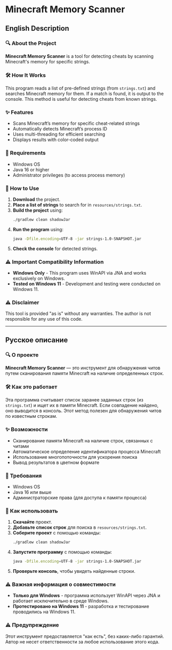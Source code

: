 # Minecraft Memory Scanner

## English Description

### 🔍 About the Project
**Minecraft Memory Scanner** is a tool for detecting cheats by scanning Minecraft's memory for specific strings.

### 🛠 How It Works
This program reads a list of pre-defined strings (from `strings.txt`) and searches Minecraft memory for them. If a match is found, it is output to the console. This method is useful for detecting cheats from known strings.

### ✨ Features
- Scans Minecraft’s memory for specific cheat-related strings
- Automatically detects Minecraft’s process ID
- Uses multi-threading for efficient searching
- Displays results with color-coded output

### 📌 Requirements
- Windows OS
- Java 16 or higher
- Administrator privileges (to access process memory)

### 🚀 How to Use
1. **Download** the project.
2. **Place a list of strings** to search for in `resources/strings.txt`.
3. **Build the project** using:
   ```sh
   ./gradlew clean shadowJar
   ```
4. **Run the program** using:
   ```sh
   java -Dfile.encoding=UTF-8 -jar strings-1.0-SNAPSHOT.jar
   ```
5. **Check the console** for detected strings.

### ⚠ Important Compatibility Information
- **Windows Only** - This program uses WinAPI via JNA and works exclusively on Windows.
- **Tested on Windows 11** - Development and testing were conducted on Windows 11.

### ⚠ Disclaimer
This tool is provided "as is" without any warranties. The author is not responsible for any use of this code.

---

## Русское описание

### 🔍 О проекте
**Minecraft Memory Scanner** — это инструмент для обнаружения читов путем сканирования памяти Minecraft на наличие определенных строк.

### 🛠 Как это работает
Эта программа считывает список заранее заданных строк (из `strings.txt`) и ищет их в памяти Minecraft. Если совпадение найдено, оно выводится в консоль. Этот метод полезен для обнаружения читов по известным строкам.

### ✨ Возможности
- Сканирование памяти Minecraft на наличие строк, связанных с читами
- Автоматическое определение идентификатора процесса Minecraft
- Использование многопоточности для ускорения поиска
- Вывод результатов в цветном формате

### 📌 Требования
- Windows OS
- Java 16 или выше
- Администраторские права (для доступа к памяти процесса)

### 🚀 Как использовать
1. **Скачайте** проект.
2. **Добавьте список строк** для поиска в `resources/strings.txt`.
3. **Соберите проект** с помощью команды:
   ```sh
   ./gradlew clean shadowJar
   ```
4. **Запустите программу** с помощью команды:
   ```sh
   java -Dfile.encoding=UTF-8 -jar strings-1.0-SNAPSHOT.jar
   ```
5. **Проверьте консоль**, чтобы увидеть найденные строки.

### ⚠ Важная информация о совместимости
- **Только для Windows** - программа использует WinAPI через JNA и работает исключительно в среде Windows.
- **Протестировано на Windows 11** - разработка и тестирование проводились на Windows 11.

### ⚠ Предупреждение
Этот инструмент предоставляется "как есть", без каких-либо гарантий. Автор не несет ответственности за любое использование этого кода.

